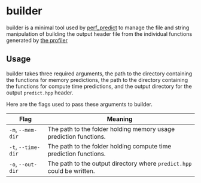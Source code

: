 # builder

builder is a minimal tool used by [perf_predict](../README.md) to manage the file and string manipulation of building the output header file from the individual functions generated by [the profiler](../profiler/README.md)

## Usage

builder takes three required arguments, the path to the directory containing the functions for memory predictions, the path to the directory containing the functions for compute time predictions, and the output directory for the output `predict.hpp` header.

Here are the flags used to pass these arguments to builder.

| Flag | Meaning |
|--------------------|------------------------------------------------------------------------|
| `-m`, `--mem-dir` | The path to the folder holding memory usage prediction functions. |
| `-t`, `--time-dir` | The path to the folder holding compute time prediction functions. |
| `-o`, `--out-dir` | The path to the output directory where `predict.hpp` could be written. |
